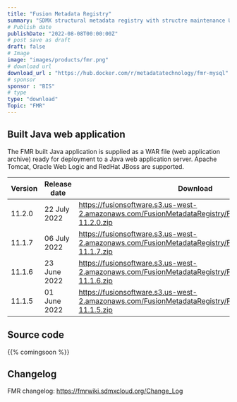 ```yaml
---
title: "Fusion Metadata Registry"
summary: "SDMX structural metadata registry with structre maintenance UI and data processing services"
# Publish date
publishDate: "2022-08-08T00:00:00Z"
# post save as draft
draft: false
# Image
image: "images/products/fmr.png"
# download url
download_url : "https://hub.docker.com/r/metadatatechnology/fmr-mysql"
# sponsor
sponsor : "BIS"
# type
type: "download"
Topic: "FMR"
---
```


## Built Java web application
The FMR built Java application is supplied as a WAR file (web application archive) ready for deployment to a Java web application server. Apache Tomcat, Oracle Web Logic and RedHat JBoss are supported.

| Version | Release date | Download |
|---------|----------------|-------------------------------------------------------------------------|
|11.2.0   | 22 July 2022 | https://fusionsoftware.s3.us-west-2.amazonaws.com/FusionMetadataRegistry/FusionMetadataRegistry-11.2.0.zip|
|11.1.7   | 06 July 2022 | https://fusionsoftware.s3.us-west-2.amazonaws.com/FusionMetadataRegistry/FusionMetadataRegistry-11.1.7.zip|
|11.1.6   | 23 June 2022 | https://fusionsoftware.s3.us-west-2.amazonaws.com/FusionMetadataRegistry/FusionMetadataRegistry-11.1.6.zip|
|11.1.5   | 01 June 2022 | https://fusionsoftware.s3.us-west-2.amazonaws.com/FusionMetadataRegistry/FusionMetadataRegistry-11.1.5.zip|

## Source code
{{% comingsoon %}}

## Changelog
FMR changelog: https://fmrwiki.sdmxcloud.org/Change_Log
